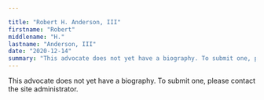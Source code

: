 ```yaml
---

title: "Robert H. Anderson, III"
firstname: "Robert"
middlename: "H."
lastname: "Anderson, III"
date: "2020-12-14"
summary: "This advocate does not yet have a biography. To submit one, please contact the site administrator."
---
```

This advocate does not yet have a biography. To submit one, please contact the site administrator.

